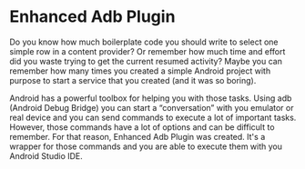 # Enhanced Adb Plugin
Do you know how much boilerplate code you should write to select one simple row in a content provider? Or remember how much time and effort did you waste trying to get the current resumed activity? Maybe you can remember how many times you created a simple Android project with purpose to start a service that you created (and it was so boring).

Android has a powerful toolbox for helping you with those tasks. Using adb (Android Debug Bridge) you can start a “conversation” with you emulator or real device and you can send commands to execute a lot of important tasks. However, those commands have a lot of options and can be difficult to remember. For that reason, Enhanced Adb Plugin was created. It's a wrapper for those commands and you are able to execute them with you Android Studio IDE.

